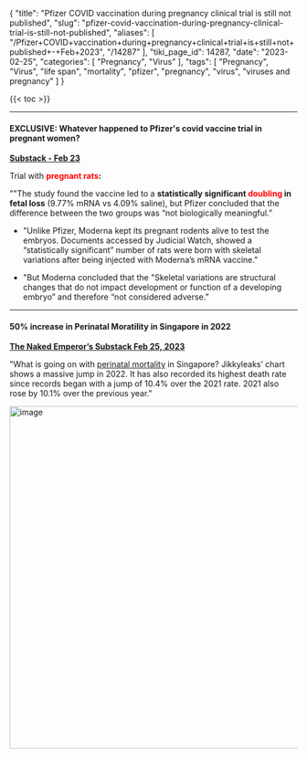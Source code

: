 {
    "title": "Pfizer COVID vaccination during pregnancy clinical trial is still not published",
    "slug": "pfizer-covid-vaccination-during-pregnancy-clinical-trial-is-still-not-published",
    "aliases": [
        "/Pfizer+COVID+vaccination+during+pregnancy+clinical+trial+is+still+not+published+-+Feb+2023",
        "/14287"
    ],
    "tiki_page_id": 14287,
    "date": "2023-02-25",
    "categories": [
        "Pregnancy",
        "Virus"
    ],
    "tags": [
        "Pregnancy",
        "Virus",
        "life span",
        "mortality",
        "pfizer",
        "pregnancy",
        "virus",
        "viruses and pregnancy"
    ]
}


{{< toc >}} 

---

#### EXCLUSIVE: Whatever happened to Pfizer's covid vaccine trial in pregnant women?

 **[Substack - Feb 23](https://maryannedemasi.substack.com/p/exclusive-whatever-happened-to-pfizers)** 

Trial with **<span style="color:#F00;">pregnant rats</span>:** 

""The study found the vaccine led to a  **statistically significant <span style="color:#F00;">doubling</span> in fetal loss** (9.77% mRNA vs 4.09% saline), but Pfizer concluded that the difference between the two groups was “not biologically meaningful.”

* "Unlike Pfizer, Moderna kept its pregnant rodents alive to test the embryos. Documents accessed by Judicial Watch, showed a “statistically significant” number of rats were born with skeletal variations after being injected with Moderna’s mRNA vaccine."

* "But Moderna concluded that the "Skeletal variations are structural changes that do not impact development or function of a developing embryo” and therefore “not considered adverse.”

---

#### 50% increase in Perinatal Moratility in Singapore in 2022

 **[The Naked Emperor’s Substack  Feb 25, 2023](https://nakedemperor.substack.com/p/todays-must-reads-25-february-2023?utm_source=substack&utm_medium=email)** 

"What is going on with [perinatal mortality](https://t.co/aP6rGkLCQR) in Singapore? Jikkyleaks’ chart shows a massive jump in 2022. It has also recorded its highest death rate since records began with a jump of 10.4% over the 2021 rate. 2021 also rose by 10.1% over the previous year."

<img src="https://d378j1rmrlek7x.cloudfront.net/attachments/webp/sing-prenatal-mortality.webp" alt="image" width="600">